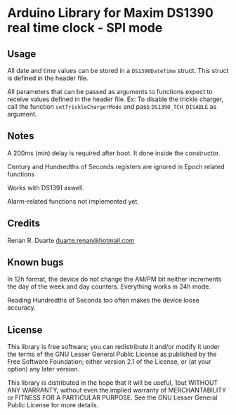 # Arduino Library for Maxim DS1390 real time clock - SPI mode

## Usage

All date and time values can be stored in a `DS1390DateTime` struct. This struct is defined in the header file.

All parameters that can be passed as arguments to functions expect to receive values defined in the header file. Ex: To disable the trickle charger, call the function `setTrickleChargerMode` and pass `DS1390_TCH_DISABLE` as argument. 

## Notes

A 200ms (min) delay is required after boot. It done inside the constructor.

Century and Hundredths of Seconds registers are ignored in Epoch related functions

Works with DS1391 aswell.

Alarm-related functions not implemented yet.

## Credits

Renan R. Duarte <duarte.renan@hotmail.com>

## Known bugs
In 12h format, the device do not change the AM/PM bit neither increments the day of the week and day counters. Everything works in 24h mode.

Reading Hundredths of Seconds too often makes the device loose accuracy.

## License

This library is free software; you can redistribute it and/or modify it under the terms of the GNU Lesser General Public License as published by the Free Software Foundation; either version 2.1 of the License, or (at your option) any later version.

This library is distributed in the hope that it will be useful, 1but WITHOUT ANY WARRANTY; without even the implied warranty of MERCHANTABILITY or FITNESS FOR A PARTICULAR PURPOSE.  See the GNU Lesser General Public License for more details.
